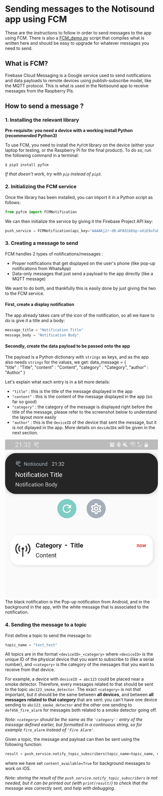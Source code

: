 # Sending messages to the Notisound app using FCM

These are the instructions to follow in order to send messages to the app using FCM.
There is also a [FCM_demo.py](./FCM_demo.py) script that compiles what is written here and should be easy to upgrade for whatever messages you need to send.

## What is FCM?

Firebase Cloud Messaging is a Google service used to send notifications and data payloads to remote devices using publish-subscribe model, like the MQTT protocol.
This is what is used in the Notisound app to receive messages from the Raspberry PIs.

## How to send a message ?

### 1. Installing the relevant library

**Pre-requisite: you need a device with a working install Python (recommended Python3)**

To use FCM, you need to install the `PyFCM` library on the device (either your laptop for testing, or the Raspberry Pi for the final product).
To do so, run the following command in a terminal:
```console
$ pip3 install pyfcm
```
*If that doesn't work, try with `pip` instead of `pip3`.*

### 2. Initializing the FCM service

Once the library has been installed, you can import it in a Python script as follows:
```python
from pyfcm import FCMNotification
```

We can then initialize the service by giving it the Firebase Project API key:
```python
push_service = FCMNotification(api_key="AAAAKj2r-d0:APA91bEbp-oXiE9u7ubZjdvm2zJ8C_ZyCu-HnNACwiGRoRRip5GpRXBq7_v68zN-VQ4FP_tEsdkzj3SINnT6EBVN7NP9_VbfuVlN7y4x8x8z-uipPq_9upZTXyyrqik9Yh2mJKEBsj0o")
```

### 3. Creating a message to send

FCM handles 2 types of notifications/messages :
- Proper notifications that get displayed on the user's phone (like pop-up notifications from WhatsApp)
- Data-only messages that just send a payload to the app directly (like a MQTT message)

We want to do both, and thankfully this is easily done by just giving the two to the FCM service.

#### First, create a display notification

The app already takes care of the icon of the notification, so all we have to do is give it a title and a body:
```python
message_title = "Notification Title"
message_body = "Notification Body"
```

#### Secondly, create the data payload to be passed onto the app

The payload is a Python dictionary with `strings` as keys, and as the app also needs `strings` for the values, we get:
data_message = {                  
    "title" : "Title",
    "content" : "Content",
    "category" : "Category",
    "author" : "Author"
}

Let's explain what each entry is in a bit more details:
- `"title"` : this is the title of the message displayed in the app
- `"content"` : this is the content of the message displayed in the app (so far so good)
- `"category"` : the category of the message is displayed right before the title of the message, please refer to the screenshot below to understand the layout more easily
- `"author"` : this is the `deviceID` of the device that sent the message, but it is not diplayed in the app. More details on `devideID`s will be given in the next section.

![screenshot](./FCM_notifications_screenshot.jpg)
The black notification is the Pop-up notification from Android, and in the background in the app, with the white message that is associated to the notification.

### 4. Sending the message to a topic
First define a topic to send the message to:
```python
topic_name = "test_test"
```

All topics are in the format `<deviceID>_<category>` where `<deviceID>` is the unique ID of the physical device that you want to subscribe to (like a serial number), and `<category>` is the category of the messages that you want to receive from that device.

For example, a device with `deviceID = abc123` could be placed near a smoke detector. Therefore, every messages related to that should be sent to the topic `abc123_smoke_detector`. The exact `<category>` is not *that* important, but it should be the same between **all devices**, and between **all messages related to that category** that are sent: you can't have one device sending to `abc123_smoke_detector` and the other one sending to `def456_fire_alarm` for messages both related to a smoke detector going off.

*Note: `<category>` should be the same as the `'category':` entry of the message defined earlier, but formatted in a continuous string, so for example `fire_alarm` instead of `'Fire Alarm'`.*

Given a topic, the message and payload can then be sent using the following function:
```python
result = push_service.notify_topic_subscribers(topic_name=topic_name, message_body=message_body, message_title=message_title, data_message=data_message, content_available=True)
```
where we have set `content_available=True` for background messages to work on iOS.

*Note: storing the result of the `push_service.notify_topic_subscribers` is not needed, but it can be printed out (with `print(result)`) to check that the message was correctly sent, and help with debugging.*
